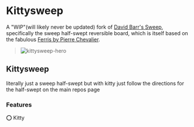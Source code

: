 # Kittysweep
A "WIP"(will likely never be updated) fork of [David Barr's Sweep](https://github.com/davidphilipbarr/Sweep), specifically the sweep half-swept reversible board, which is itself based on the fabulous [Ferris by Pierre Chevalier](https://github.com/pierrechevalier83/ferris).
>  ![kittysweep-hero](https://github.com/goober_tony/kittysweep/image.png)  
## Kittysweep
literally just a sweep half-swept but with kitty
just follow the directions for the half-swept on the main repos page
### Features
⭕ Kitty

